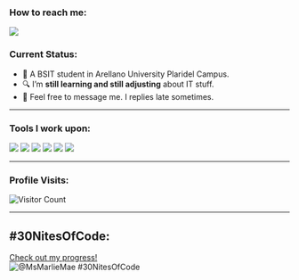 ### How to reach me: 
<a href="mailto: awayanmarliemae@gmail.com">
<img src="https://img.shields.io/badge/-awayanmarliemaegmail.com-%23F7DF1E?&style=for-the-badge&logo=Microsoft-outlook&logoColor=black" ></a>

### Current Status:

- 🎒 A BSIT student in Arellano University Plaridel Campus.
- 🔍 I’m <strong>still learning and still adjusting</strong> about IT stuff.
- 💬 Feel free to message me. I replies late sometimes.

------------------------------------------- 

### Tools I work upon:

<img src="https://img.shields.io/badge/html5-%23E34F26.svg?style=for-the-badge&logo=html5&logoColor=white"> <img src="https://img.shields.io/badge/css3%20-%2314354C.svg?&style=for-the-badge&logo=css3&logoColor=white">   <img src="https://img.shields.io/badge/javascript%20-%23323330.svg?&style=for-the-badge&logo=javascript&logoColor=%23F7DF1E">  <img src="http://img.shields.io/badge/-VS%20Code-000000?style=for-the-badge&logo=Visual-studio-code&logoColor=blue">  <img src="https://img.shields.io/badge/Canva-%2300C4CC.svg?style=for-the-badge&logo=Canva&logoColor=white">   <img src="https://img.shields.io/badge/Eclipse-FE7A16.svg?style=for-the-badge&logo=Eclipse&logoColor=white">


[//]: <> (Credits: Last edited on: 05/26/23)


------------------------------------------- 

### Profile Visits:
![Visitor Count](https://profile-counter.glitch.me/{marliemae}/count.svg)

-------------------------------------------

## #30NitesOfCode:
  [Check out my progress!](https://www.codedex.io/@MsMarlieMae/30-nites-of-code)  
  ![@MsMarlieMae #30NitesOfCode](https://www.codedex.io/api/petStatus?user=MsMarlieMae)
